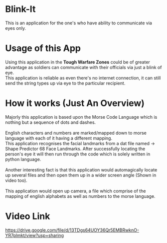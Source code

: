 # Blink-It
This is an application for the one's who have ability to communicate via eyes only.

# Usage of this App
Using this application in the <b/>Tough Warfare Zones</b> could be of greater advantage as soldiers can communicate with their officials via just a blink of eye.<br/>
This application is reliable as even there's no internet connection, it can still send the string types up via eye to the particular recipient.
# How it works (Just An Overview)
Majorly this application is based upon the Morse Code Language which is nothing but a sequence of dots and dashes.<br/><br/>
English characters and numbers are marked/mapped down to morse language with each of it having a different mapping.<br/>
This application recognises the facial landmarks from a dat file named -> Shape Predictor 68 Face Landmarks. After successfully locating the person's eye it will then run through the code which is solely written in python language.<br/>
<br/>
Another interesting fact is that this application would automagically locate up several files and then open them up in a wider screen angle (Shown in video too).<br/>
<br/>This application would open up camera, a file which comprise of the mapping of english alphabets as well as numbers to the morse language.<br/>

# Video Link 
https://drive.google.com/file/d/13TDgs64UOY36Qr5EMBRwknO-YR7plmkt/view?usp=sharing

